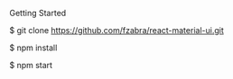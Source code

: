
Getting Started

$ git clone https://github.com/fzabra/react-material-ui.git

$ npm install

$ npm start
